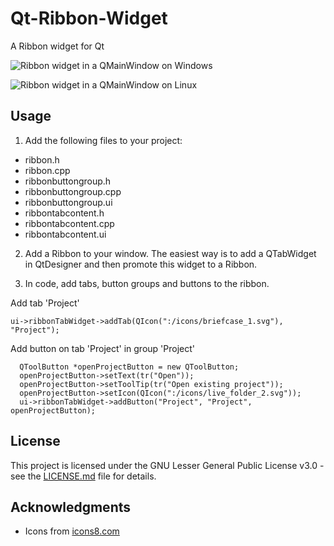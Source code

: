 # Qt-Ribbon-Widget
A Ribbon widget for Qt

![Ribbon widget in a QMainWindow on Windows](docs/image_windows1.png)

![Ribbon widget in a QMainWindow on Linux](docs/image_linux1.png)

## Usage
1. Add the following files to your project:
* ribbon.h
* ribbon.cpp
* ribbonbuttongroup.h
* ribbonbuttongroup.cpp
* ribbonbuttongroup.ui
* ribbontabcontent.h
* ribbontabcontent.cpp
* ribbontabcontent.ui

2. Add a Ribbon to your window. The easiest way is to add a QTabWidget in QtDesigner and then promote this widget to a Ribbon.

3. In code, add tabs, button groups and buttons to the ribbon.

Add tab 'Project'
```
ui->ribbonTabWidget->addTab(QIcon(":/icons/briefcase_1.svg"), "Project");
```

Add button on tab 'Project' in group 'Project'
```
  QToolButton *openProjectButton = new QToolButton;
  openProjectButton->setText(tr("Open"));
  openProjectButton->setToolTip(tr("Open existing project"));
  openProjectButton->setIcon(QIcon(":/icons/live_folder_2.svg"));
  ui->ribbonTabWidget->addButton("Project", "Project", openProjectButton);
```

## License
This project is licensed under the GNU Lesser General Public License v3.0 - see the [LICENSE.md](LICENSE.md) file for details.

## Acknowledgments
- Icons from [icons8.com](https://icons8.com/)

